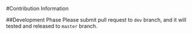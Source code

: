 #Contribution Information

##Development Phase
Please submit pull request to `dev` branch, and it will tested and released to `master` branch.